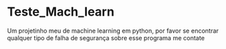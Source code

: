 # Teste_Mach_learn
Um projetinho meu de machine learning em python, por favor se encontrar qualquer tipo de falha de segurança sobre esse programa me contate
